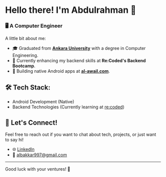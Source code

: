 # Hello there! I'm Abdulrahman 👋

### 🖥️ A Computer Engineer

A little bit about me:

- 🎓 Graduated from **[Ankara University](https://www.ankara.edu.tr/en/)** with a degree in Computer Engineering.
- 🚀 Currently enhancing my backend skills at **Re:Coded's Backend Bootcamp**.
- 📱 Building native Android apps at **[al-awail.com](https://www.al-awail.com)**.

## 🛠️ Tech Stack:
- Android Development (Native)
- Backend Technologies (Currently learning at [re:coded](https://www.re-coded.com/))

## 🤝 Let's Connect!
Feel free to reach out if you want to chat about tech, projects, or just want to say hi!

- 🌐 [LinkedIn](https://www.linkedin.com/in/abdulrahman-albakkar-836175165/)
- 📧 albakkar997@gmail.com

---

Good luck with your ventures! 🚀

